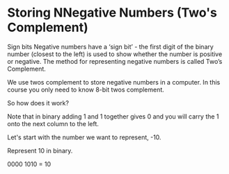 # Storing NNegative Numbers (Two's Complement) 

Sign bits
Negative numbers have a ‘sign bit’ - the first digit of the binary number (closest to the left) is used to show whether the number is positive or negative.
The method for representing negative numbers is called Two’s Complement.


We use twos complement to store negative numbers in a computer. In this course you only need to know 8-bit twos complement. 

So how does it work? 

Note that in binary adding 1 and 1 together gives 0 and you will carry the 1 onto the next column to the left.

Let's start with the number we want to represent, -10.

Represent 10 in binary.

0000 1010 = 10
